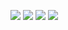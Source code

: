 
<img src="https://img.shields.io/badge/R-276DC3?style=flat-square&logo=R&logoColor=white"/></a>
<img src="https://img.shields.io/badge/Python-3766AB?style=flat-square&logo=Python&logoColor=white"/></a>
<a href="https://blog.naver.com/mbk1103_" target="_blank"><img src="https://img.shields.io/badge/Blog-03C75A?style=flat-square&logo=Naver&logoColor=white"/></a>
<a href="mailto:mbgwak1103@gmail.com" target="_blank"><img src="https://img.shields.io/badge/Gmail-EA4335?style=flat-square&logo=Gmail&logoColor=white"/></a>

